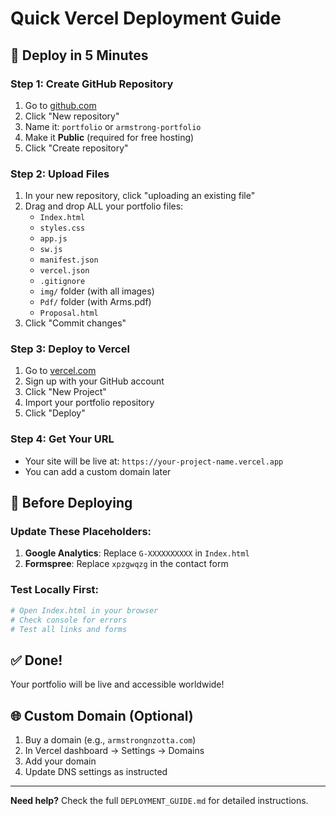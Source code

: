 # Quick Vercel Deployment Guide

## 🚀 Deploy in 5 Minutes

### Step 1: Create GitHub Repository
1. Go to [github.com](https://github.com)
2. Click "New repository"
3. Name it: `portfolio` or `armstrong-portfolio`
4. Make it **Public** (required for free hosting)
5. Click "Create repository"

### Step 2: Upload Files
1. In your new repository, click "uploading an existing file"
2. Drag and drop ALL your portfolio files:
   - `Index.html`
   - `styles.css`
   - `app.js`
   - `sw.js`
   - `manifest.json`
   - `vercel.json`
   - `.gitignore`
   - `img/` folder (with all images)
   - `Pdf/` folder (with Arms.pdf)
   - `Proposal.html`
3. Click "Commit changes"

### Step 3: Deploy to Vercel
1. Go to [vercel.com](https://vercel.com)
2. Sign up with your GitHub account
3. Click "New Project"
4. Import your portfolio repository
5. Click "Deploy"

### Step 4: Get Your URL
- Your site will be live at: `https://your-project-name.vercel.app`
- You can add a custom domain later

## 🔧 Before Deploying

### Update These Placeholders:
1. **Google Analytics**: Replace `G-XXXXXXXXXX` in `Index.html`
2. **Formspree**: Replace `xpzgwqzg` in the contact form

### Test Locally First:
```bash
# Open Index.html in your browser
# Check console for errors
# Test all links and forms
```

## ✅ Done!

Your portfolio will be live and accessible worldwide!

## 🌐 Custom Domain (Optional)

1. Buy a domain (e.g., `armstrongnzotta.com`)
2. In Vercel dashboard → Settings → Domains
3. Add your domain
4. Update DNS settings as instructed

---

**Need help?** Check the full `DEPLOYMENT_GUIDE.md` for detailed instructions. 